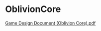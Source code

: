 # OblivionCore

[Game Design Document (Oblivion Core).pdf](https://github.com/user-attachments/files/18480607/Game.Design.Document.Oblivion.Core.pdf)
